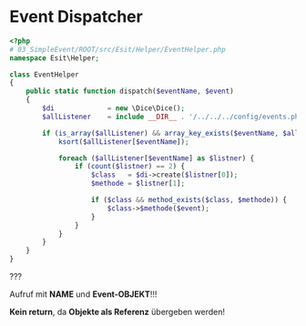 # Event Dispatcher

```php
<?php
# 03_SimpleEvent/ROOT/src/Esit/Helper/EventHelper.php
namespace Esit\Helper;

class EventHelper
{
    public static function dispatch($eventName, $event)
    {
        $di             = new \Dice\Dice();
        $allListener    = include __DIR__ . '/../../../config/events.php';

        if (is_array($allListener) && array_key_exists($eventName, $allListener)) {
            ksort($allListener[$eventName]);

            foreach ($allListener[$eventName] as $listner) {
                if (count($listner) == 2) {
                    $class   = $di->create($listner[0]);
                    $methode = $listner[1];

                    if ($class && method_exists($class, $methode)) {
                        $class->$methode($event);
                    }
                }
            }
        }
    }
}
```

???

Aufruf mit __NAME__ und __Event-OBJEKT__!!!

__Kein return__, da __Objekte als Referenz__ übergeben werden!
